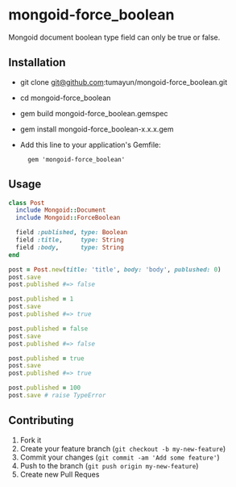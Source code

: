 # mongoid-force_boolean

Mongoid document boolean type field can only be true or false.

## Installation

- git clone git@github.com:tumayun/mongoid-force_boolean.git
- cd mongoid-force_boolean
- gem build  mongoid-force_boolean.gemspec
- gem install mongoid-force_boolean-x.x.x.gem
- Add this line to your application's Gemfile:

        gem 'mongoid-force_boolean'


## Usage

```ruby
class Post
  include Mongoid::Document
  include Mongoid::ForceBoolean

  field :published, type: Boolean
  field :title,     type: String
  field :body,      type: String
end

post = Post.new(title: 'title', body: 'body', publushed: 0)
post.save
post.published #=> false

post.published = 1
post.save
post.published #=> true

post.published = false
post.save
post.published #=> false

post.published = true
post.save
post.published #=> true

post.published = 100
post.save # raise TypeError
```

## Contributing

1. Fork it
2. Create your feature branch (`git checkout -b my-new-feature`)
3. Commit your changes (`git commit -am 'Add some feature'`)
4. Push to the branch (`git push origin my-new-feature`)
5. Create new Pull Reques
